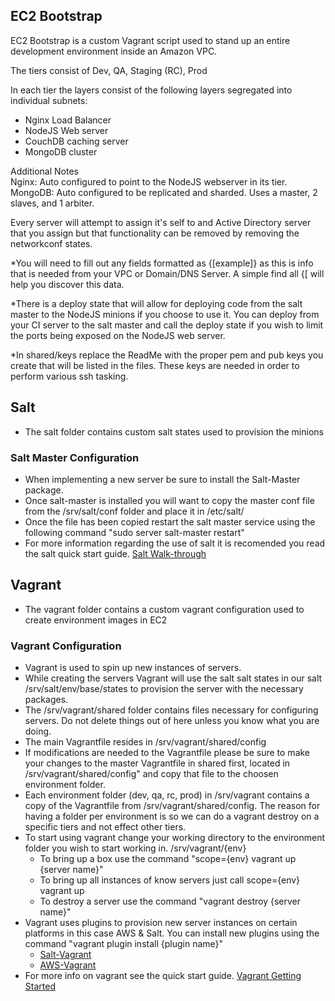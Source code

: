 ## EC2 Bootstrap

EC2 Bootstrap is a custom Vagrant script used to stand up an entire development environment inside an Amazon VPC.

The tiers consist of Dev, QA, Staging (RC), Prod

In each tier the layers consist of the following layers segregated into individual subnets:

 - Nginx Load Balancer
 - NodeJS Web server
 - CouchDB caching server
 - MongoDB cluster

Additional Notes  
Nginx: Auto configured to point to the NodeJS webserver in its tier.  
MongoDB: Auto configured to be replicated and sharded. Uses a master, 2 slaves, and 1 arbiter.

Every server will attempt to assign it's self to and Active Directory server that you assign but that functionality can be removed by removing the networkconf states.

*You will need to fill out any fields formatted as {[example]} as this is info that is needed from your VPC or Domain/DNS Server. A simple find all {[ will help you discover this data.

*There is a deploy state that will allow for deploying code from the salt master to the NodeJS minions if you choose to use it. You can deploy from your CI server to the salt master and call the deploy state if you wish to limit the ports being exposed on the NodeJS web server.

*In shared/keys replace the ReadMe with the proper pem and pub keys you create that will be listed in the files. These keys are needed in order to perform various ssh tasking. 

## Salt
- The salt folder contains custom salt states used to provision the minions

### Salt Master Configuration
 - When implementing a new server be sure to install the Salt-Master package.
 - Once salt-master is installed you will want to copy the master conf file from the /srv/salt/conf folder and place it in /etc/salt/
 - Once the file has been copied restart the salt master service using the following command "sudo server salt-master restart"
 - For more information regarding the use of salt it is recomended you read the salt quick start guide. [Salt Walk-through](http://docs.saltstack.com/en/latest/topics/tutorials/walkthrough.html)

## Vagrant
- The vagrant folder contains a custom vagrant configuration used to create environment images in EC2

### Vagrant Configuration
 - Vagrant is used to spin up new instances of servers.
 - While creating the servers Vagrant will use the salt salt states in our salt /srv/salt/env/base/states to provision the server with the necessary packages.
 - The /srv/vagrant/shared folder contains files necessary for configuring servers. Do not delete things out of here unless you know what you are doing.
 - The main Vagrantfile resides in /srv/vagrant/shared/config
 - If modifications are needed to the Vagrantfile please be sure to make your changes to the master Vagrantfile in shared first, located in /srv/vagrant/shared/config" and copy that file to the choosen environment folder.
 - Each environment folder (dev, qa, rc, prod) in /srv/vagrant contains a copy of the Vagrantfile from /srv/vagrant/shared/config. The reason for having a folder per environment is so we can do a vagrant destroy on a specific tiers and not effect other tiers.
 - To start using vagrant change your working directory to the environment folder you wish to start working in. /srv/vagrant/{env}
     - To bring up a box use the command "scope={env} vagrant up {server name}"
     - To bring up all instances of know servers just call scope={env} vagrant up
     - To destroy a server use the command "vagrant destroy {server name}"
 - Vagrant uses plugins to provision new server instances on certain platforms in this case AWS & Salt. You can install new plugins using the command "vagrant plugin install {plugin name}"
     - [Salt-Vagrant](http://docs.vagrantup.com/v2/provisioning/salt.html)
     - [AWS-Vagrant](https://github.com/mitchellh/vagrant-aws)
 - For more info on vagrant see the quick start guide. [Vagrant Getting Started](http://docs.vagrantup.com/v2/getting-started/)

